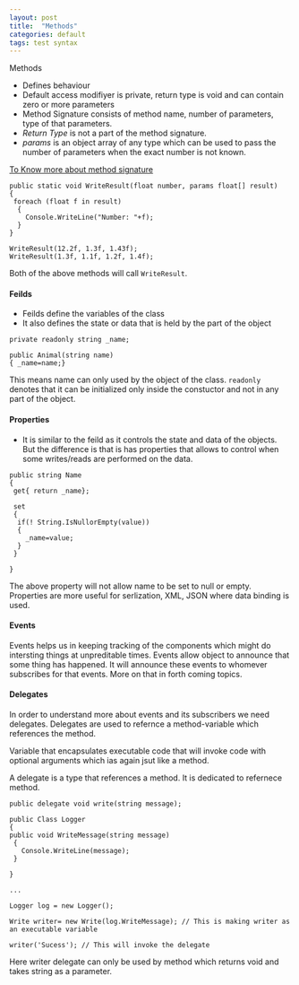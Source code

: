 ```yaml
---
layout: post
title:  "Methods"
categories: default
tags: test syntax
---
```


Methods
- Defines behaviour
- Default access modifiyer is private, return type is void and can contain zero or more parameters
- Method Signature consists of method name, number of parameters, type of that parameters.
- _Return Type_ is not a part of the method signature.
- _params_ is an object array of any type which can be used to pass the number of parameters when the exact number is not known.

[To Know more about method signature](https://stackoverflow.com/questions/8808703/method-signature-in-c-sharp)

```
public static void WriteResult(float number, params float[] result)
{
 foreach (float f in result)
  {
    Console.WriteLine("Number: "+f);
  }
}

WriteResult(12.2f, 1.3f, 1.43f);
WriteResult(1.3f, 1.1f, 1.2f, 1.4f);

```
Both of the above methods will call `WriteResult`. 

#### Feilds

- Feilds define the variables of the class
- It also defines the state or data that is held by the part of the object

```
private readonly string _name;

public Animal(string name)
{ _name=name;}

```

This means name can only used by the object of the class. `readonly` denotes that it can be initialized only inside the constuctor
and not in any part of the object.

#### Properties

- It is similar to the feild as it controls the state and data of the objects. But the difference is that is has properties that allows
to control when some writes/reads are performed on the data.

```
public string Name
{
 get{ return _name};
 
 set
 {
  if(! String.IsNullorEmpty(value))
  { 
    _name=value;
  }
 }

}
```

The above property will not allow name to be set to null or empty. Properties are more useful for serlization, XML, JSON where data
binding is used.

#### Events

Events helps us in keeping tracking of the components which might do intersting things at unpreditable times. Events allow object to
announce that some thing has happened. It will announce these events to whomever subscribes for that events. More on that in forth 
coming topics.


#### Delegates

In order to understand more about events and its subscribers we need delegates. Delegates are used to refernce a method-variable which
references the method.

Variable that encapsulates executable code that will invoke code with optional arguments which ias again jsut like a method.

A delegate is a type that references a method. It is dedicated to refernece method.

```
public delegate void write(string message);

public Class Logger
{
public void WriteMessage(string message)
 {
   Console.WriteLine(message);
 }
 
}

...

Logger log = new Logger();

Write writer= new Write(log.WriteMessage); // This is making writer as an executable variable

writer('Sucess'); // This will invoke the delegate
```

Here writer delegate can only be used by method which returns void and takes string as a parameter.
